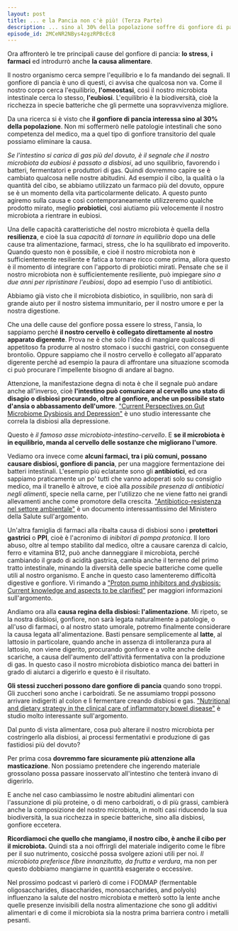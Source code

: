 ```yaml
---
layout: post
title: ... e la Pancia non c'è più! (Terza Parte)
description: ... sino al 30% della popolazione soffre di gonfiore di pancia, vediamo qualche perchè
episode_id: 2MCeNR2NBys4zgzRPBcEc8
---
```


Ora affronterò le tre principali cause del gonfiore di pancia: **lo stress**, **i farmaci** ed introdurrò anche **la causa alimentare**.

Il nostro organismo cerca sempre l'equilibrio e lo fa mandando dei segnali. Il gonfiore di pancia è uno di questi, ci avvisa che qualcosa non va. Come il nostro corpo cerca l'equilibrio, **l'omeostasi**, così il nostro microbiota intestinale cerca lo stesso, **l'eubiosi**. L'equilibrio è la biodiversità, cioè la ricchezza in specie batteriche che gli permette una sopravvivenza migliore.

Da una ricerca si è visto che **il gonfiore di pancia interessa sino al 30% della popolazione**. Non mi soffermerò nelle patologie intestinali che sono competenza del medico, ma a quel tipo di gonfiore transitorio del quale possiamo eliminare la causa.

_Se l'intestino si carica di gas più del dovuto, è il segnale che il nostro microbiota da eubiosi è passato a disbiosi_, ad uno squilibrio, favorendo i batteri, fermentatori e produttori di gas. Quindi dovremmo capire se è cambiato qualcosa nelle nostre abitudini. Ad esempio il cibo, la qualità o la quantità del cibo, se abbiamo utilizzato un farmaco più del dovuto, oppure se è un momento della vita particolarmente delicato. A questo punto agiremo sulla causa e così contemporaneamente utilizzeremo qualche prodotto mirato, meglio **probiotici**, così aiutiamo più velocemente il nostro microbiota a rientrare in eubiosi.

Una delle capacità caratteristiche del nostro microbiota è quella della **resilienza**, e cioè la sua _capacità di tornare in equilibrio_ dopo una delle cause tra alimentazione, farmaci, stress, che lo ha squilibrato ed impoverito. Quando questo non è possibile, e cioè il nostro microbiota non è sufficientemente resiliente e fatica a tornare ricco come prima, allora questo è il momento di integrare con l'apporto di probiotici mirati. Pensate che se il nostro microbiota non è sufficientemente resiliente, può impiegare _sino a due anni per ripristinare l'eubiosi_, dopo ad esempio l'uso di antibiotici.

Abbiamo già visto che il microbiota disbiotico, in squilibrio, non sarà di grande aiuto per il nostro sistema immunitario, per il nostro umore e per la nostra digestione.

Che una delle cause del gonfiore possa essere lo stress, l'ansia, lo sappiamo perché **il nostro cervello è collegato direttamente al nostro apparato digerente**. Prova ne è che solo l'idea di mangiare qualcosa di appetitoso fa produrre al nostro stomaco i succhi gastrici, con conseguente brontolio. Oppure sappiamo che il nostro cervello è collegato all'apparato digerente perché ad esempio la paura di affrontare una situazione scomoda ci può procurare l'impellente bisogno di andare al bagno.

Attenzione, la manifestazione degna di nota è che il segnale può andare anche all'inverso, cioè **l'intestino può comunicare al cervello uno stato di disagio o disbiosi procurando, oltre al gonfiore, anche un possibile stato d'ansia o abbassamento dell'umore**. ["Current Perspectives on Gut Microbiome Dysbiosis and Depression"](https://doi.org/10.1007/s12325-020-01272-7) è uno studio interessante che correla la disbiosi alla depressione.

Questo è _il famoso asse microbiota-intestino-cervello_. E **se il microbiota è in equilibrio, manda al cervello delle sostanze che migliorano l'umore**.

Vediamo ora invece come **alcuni farmaci, tra i più comuni, possano causare disbiosi, gonfiore di pancia**, per una maggiore fermentazione dei batteri intestinali. L'esempio più eclatante sono gli **antibiotici**, ed ora sappiamo praticamente un po' tutti che vanno adoperati solo su consiglio medico, ma il tranello è altrove, e cioè alla _possibile presenza di antibiotici negli alimenti_, specie nella carne, per l'utilizzo che ne viene fatto nei grandi allevamenti anche come promotore della crescita. ["Antibiotico-resistenza nel settore ambientale"](https://www.salute.gov.it/portale/antibioticoresistenza/dettaglioContenutiAntibioticoResistenza.jsp?lingua=italiano&id=5435&area=antibiotico-resistenza&menu=vuoto) è un documento interessantissimo del Ministero della Salute sull'argomento.

Un'altra famiglia di farmaci alla ribalta causa di disbiosi sono i **protettori gastrici** o <abbr>**PPI**</abbr>, cioè è l'acronimo di _inibitori di pompa protonica_. Il loro abuso, oltre al tempo stabilito dal medico, oltre a causare carenza di calcio, ferro e vitamina B12, può anche danneggiare il microbiota, perché cambiando il grado di acidità gastrica, cambia anche il terreno del primo tratto intestinale, minando la diversità delle specie batteriche come quelle utili al nostro organismo. E anche in questo caso lamenteremo difficoltà digestive e gonfiore. Vi rimando a ["Proton pump inhibitors and dysbiosis: Current knowledge and aspects to be clarified"](https://doi.org/10.3748/wjg.v25.i22.2706) per maggiori informazioni sull'argomento.

Andiamo ora alla **causa regina della disbiosi: l'alimentazione**. Mi ripeto, se la nostra disbiosi, gonfiore, non sarà legata naturalmente a patologie, o all'uso di farmaci, o al nostro stato umorale, potremo finalmente considerare la causa legata all'alimentazione. Basti pensare semplicemente al **latte**, al lattosio in particolare, quando anche in assenza di intolleranza pura al lattosio, non viene digerito, procurando gonfiore e a volte anche delle scariche, a causa dell'aumento dell'attività fermentativa con la produzione di gas. In questo caso il nostro microbiota disbiotico manca dei batteri in grado di aiutarci a digerirlo e questo è il risultato.

**Gli stessi zuccheri possono dare gonfiore di pancia** quando sono troppi. Gli zuccheri sono anche i carboidrati. Se ne assumiamo troppi possono arrivare indigeriti al colon e lì fermentare creando disbiosi e gas. ["Nutritional and dietary strategy in the clinical care of inflammatory bowel disease"](https://doi.org/10.1016/j.jfma.2019.09.005) è studio molto interessante sull'argomento.

Dal punto di vista alimentare, cosa può alterare il nostro microbiota per costringerlo alla disbiosi, ai processi fermentativi e produzione di gas fastidiosi più del dovuto?

Per prima cosa **dovremmo fare sicuramente più attenzione alla masticazione**. Non possiamo pretendere che ingerendo materiale grossolano possa passare inosservato all'intestino che tenterà invano di digerirlo.

E anche nel caso cambiassimo le nostre abitudini alimentari con l'assunzione di più proteine, o di meno carboidrati, o di più grassi, cambierà anche la composizione del nostro microbiota, in molti casi riducendo la sua biodiversità, la sua ricchezza in specie batteriche, sino alla disbiosi, gonfiore eccetera.

**Ricordiamoci che quello che mangiamo, il nostro cibo, è anche il cibo per il microbiota.** Quindi sta a noi offrirgli del materiale indigerito come le fibre per il suo nutrimento, cosicché possa svolgere azioni utili per noi. _Il microbiota preferisce fibre innanzitutto, da frutta e verdura_, ma non per questo dobbiamo mangiarne in quantità esagerate o eccessive.

Nel prossimo podcast vi parlerò di come i <abbr>FODMAP</abbr> (fermentable oligosaccharides, disaccharides, monosaccharides, and polyols) influenzano la salute del nostro microbiota e metterò sotto la lente anche quelle presenze invisibili della nostra alimentazione che sono gli additivi alimentari e di come il microbiota sia la nostra prima barriera contro i metalli pesanti.
